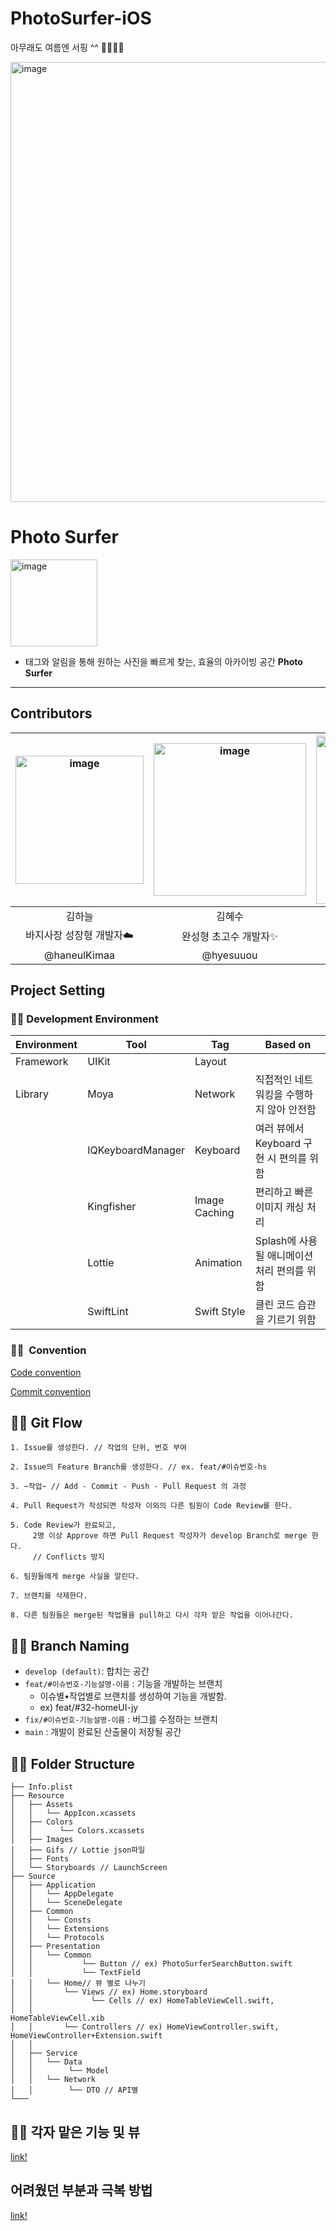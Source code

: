 # PhotoSurfer-iOS
아무래도 여름엔 서핑 ^^ 🌊🏄🏻‍♂️

<img width="704" alt="image" src="https://user-images.githubusercontent.com/68391767/178255299-d05bbc93-648e-4fb1-8da3-790e1d4eeb86.png">

# Photo Surfer

<img width="139" alt="image" src="https://user-images.githubusercontent.com/68391767/178255278-4fe173a7-50b8-4a0f-9797-2d22af65677a.png">

- 태그와 알림을 통해 원하는 사진을 빠르게 찾는, 효율의 아카이빙 공간 **Photo Surfer**

---

## ****Contributors****

|<img width="205" alt="image" src="https://user-images.githubusercontent.com/68391767/178255375-e15e8358-57f8-454d-978f-fee9f72f6f7d.png">|<img width="244" alt="image" src="https://user-images.githubusercontent.com/68391767/178255408-09483988-e4ee-4513-ba2c-960ba207d8d3.png">|<img width="269" alt="image" src="https://user-images.githubusercontent.com/68391767/178255435-44748b61-3b8b-475d-b5ce-2188794c7ac9.png">|
|:--:|:--:|:--:|
|김하늘|김혜수|양정연|
|바지사장 성장형 개발자☁️|완성형 초고수 개발자✨|풀스택 레전드 열정킹 개발자👑|
|@haneulKimaa|@hyesuuou|@jeongkite|

## ****Project Setting****

### 🏄‍♂️ ****Development Environment****

| Environment | Tool | Tag | Based on |
| --- | --- | --- | --- |
| Framework | UIKit | Layout |  |
| Library | Moya | Network | 직접적인 네트워킹을 수행하지 않아 안전함 |
|  | IQKeyboardManager | Keyboard | 여러 뷰에서 Keyboard 구현 시 편의를 위함 |
|  | Kingfisher | Image Caching | 편리하고 빠른 이미지 캐싱 처리 |
|  | Lottie | Animation | Splash에 사용될 애니메이션 처리 편의를 위함 |
|  | SwiftLint | Swift Style | 클린 코드 습관을 기르기 위함 |

### 🏄‍♂️  ****Convention****

[Code convention](https://go-photosurfer.notion.site/Code-Convention-55157972d552415f9187d270ffdc4e40)

[Commit convention](https://go-photosurfer.notion.site/Commit-Convention-b48d41ce3ddb40d4b88d258de18fac8f)

## 🏄‍♂️ ****Git Flow****

```
1. Issue를 생성한다. // 작업의 단위, 번호 부여

2. Issue의 Feature Branch를 생성한다. // ex. feat/#이슈번호-hs

3. ~작업~ // Add - Commit - Push - Pull Request 의 과정

4. Pull Request가 작성되면 작성자 이외의 다른 팀원이 Code Review를 한다.

5. Code Review가 완료되고, 
	 2명 이상 Approve 하면 Pull Request 작성자가 develop Branch로 merge 한다.
	 // Conflicts 방지

6. 팀원들에게 merge 사실을 알린다.
  
7. 브랜치를 삭제한다.

8. 다른 팀원들은 merge된 작업물을 pull하고 다시 각자 맡은 작업을 이어나간다.
```

## 🏄‍♂️ Branch Naming

- `develop (default)`: 합치는 공간
- `feat/#이슈번호-기능설명-이름` : 기능을 개발하는 브랜치
    - 이슈별•작업별로 브랜치를 생성하여 기능을 개발함.
    - ex) feat/#32-homeUI-jy
- `fix/#이슈번호-기능설명-이름` : 버그를 수정하는 브랜치
- `main` : 개발이 완료된 산출물이 저장될 공간

## 🏄‍♂️ ****Folder Structure****

```
├── Info.plist
├── Resource
│   ├── Assets
│   │   └── AppIcon.xcassets
│   ├── Colors
│   │      └── Colors.xcassets
│   ├── Images
│   ├── Gifs // Lottie json파일
│   ├── Fonts
│   └── Storyboards // LaunchScreen
├── Source
│   ├── Application
│   │   └── AppDelegate
│   │   └── SceneDelegate
│   ├── Common
│   │   └── Consts
│   │   └── Extensions
│   │   └── Protocols
│   ├── Presentation
│   │   └── Common
│   │ 			└── Button // ex) PhotoSurferSearchButton.swift
│   │ 			└── TextField
│   │   └── Home// 뷰 별로 나누기
│   │       └── Views // ex) Home.storyboard
│   │             └── Cells // ex) HomeTableViewCell.swift, 
│   │															 HomeTableViewCell.xib
│   │       └── Controllers // ex) HomeViewController.swift, HomeViewController+Extension.swift
│   │   
│   ├── Service
│   │   └── Data
│   │        └── Model
│   │   └── Network
│   │        └── DTO // API별
└───
```


## 🏄‍♂️ 각자 맡은 기능 및 뷰

[link!](https://kimseawater.notion.site/2242b381fef04fa1ac7ca54985221ce3)

## 어려웠던 부분과 극복 방법
[link!](https://kimseawater.notion.site/36b4bd3ad8704dec884f0c4ca12bd14a)

